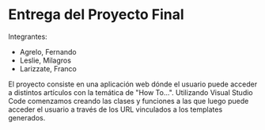 # Entrega del Proyecto Final

Integrantes:

* Agrelo, Fernando
* Leslie, Milagros
* Larizzate, Franco 

El proyecto consiste en una aplicación web dónde el usuario puede acceder a distintos artículos con la temática de "How To...". 
Utilizando Visual Studio Code comenzamos creando las clases y funciones a las que luego puede acceder el usuario a través de los URL vinculados a los templates generados. 
